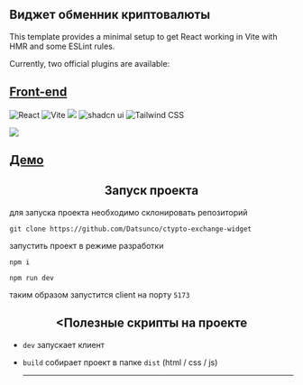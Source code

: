 ## Виджет обменник криптовалюты

This template provides a minimal setup to get React working in Vite with HMR and some ESLint rules.

Currently, two official plugins are available:

## [Front-end](https://github.com/Datsunco/ctypto-exchange-widget)
  
![React](https://img.shields.io/badge/React-20232A?style=for-the-badge&logo=react&logoColor=61DAFB)
![Vite](https://img.shields.io/badge/vite-%23646CFF.svg?style=for-the-badge&logo=vite&logoColor=white)
![](https://img.shields.io/badge/TypeScript-007ACC?style=for-the-badge&logo=typescript&logoColor=white)
![shadcn ui](https://img.shields.io/badge/shadcn_ui-black?style=for-the-badge&logo=shadcnui&logoColor=white)
![Tailwind CSS](https://img.shields.io/badge/Tailwind-blue?style=for-the-badge&logo=tailwindcss&logoColor=white)

![](https://img.shields.io/badge/Redux-593D88?style=for-the-badge&logo=redux&logoColor=white)

## [Демо](https://github.com/Datsunco/ctypto-exchange-widget)



<h2 align="center">Запуск проекта</h2>

для запуска проекта необходимо склонировать репозиторий

```
git clone https://github.com/Datsunco/ctypto-exchange-widget
```

запустить проект в режиме разработки

```node
npm i

npm run dev
```

таким образом запустится client на порту `5173`


<h2 align="center"><Полезные скрипты на проекте</h2>

- `dev` запускает клиент
- `build` собирает проект в папке `dist` (html / css / js)

  ___
